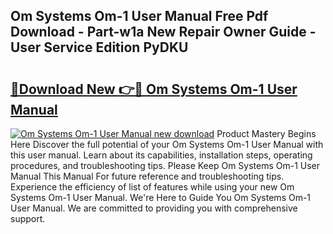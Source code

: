 ## Om Systems Om-1 User Manual Free Pdf Download - Part-w1a New Repair Owner Guide - User Service Edition PyDKU

# <h2><a href="http://cf12913.oget.top/?id=Om+Systems+Om-1+User+Manual">🔗Download New 👉🔴 Om Systems Om-1 User Manual</a></h2>

[![Om Systems Om-1 User Manual new download](https://i.imgur.com/5g1atiW.png)](http://cf12913.oget.top/?id=Om+Systems+Om-1+User+Manual)
Product Mastery Begins Here Discover the full potential of your Om Systems Om-1 User Manual with this user manual. Learn about its capabilities, installation steps, operating procedures, and troubleshooting tips. Please Keep Om Systems Om-1 User Manual This Manual For future reference and troubleshooting tips. Experience the efficiency of list of features while using your new Om Systems Om-1 User Manual. We're Here to Guide You Om Systems Om-1 User Manual. We are committed to providing you with comprehensive support.
